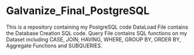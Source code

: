 # Galvanize_Final_PostgreSQL
This is a repository containing my PostgreSQL code
DataLoad File contains the Database Creation SQL code.
Query File contains SQL functions on my Dataset including CASE, JOIN, HAVING, WHERE, GROUP BY, ORDER BY, Aggregate Functions and SUBQUERIES. 
